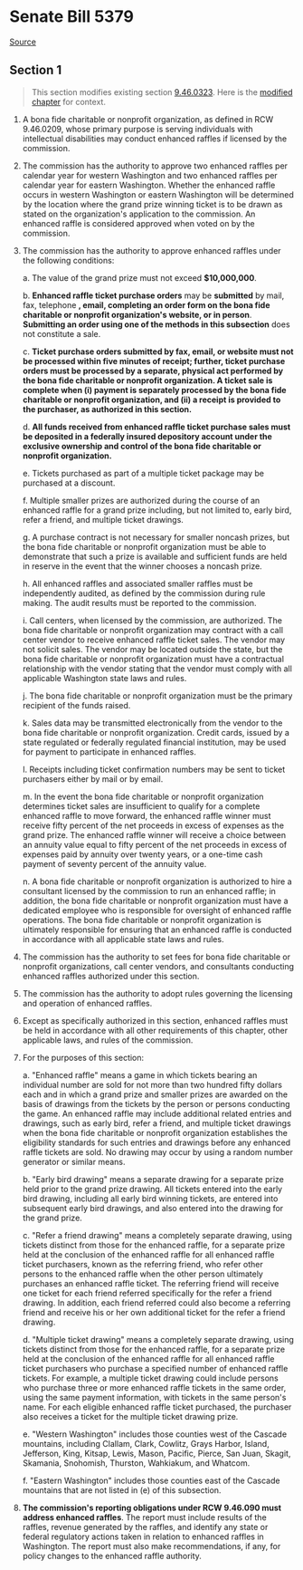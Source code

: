 # Senate Bill 5379

[Source](http://lawfilesext.leg.wa.gov/biennium/2021-22/Xml/Bills/Senate%20Bills/5379.xml)
## Section 1
> This section modifies existing section [9.46.0323](/rcw/09_crimes_and_punishments/9.046_gambling—1973_act.md). Here is the [modified chapter](rcw/09_crimes_and_punishments/9.046_gambling—1973_act.md) for context.

1. A bona fide charitable or nonprofit organization, as defined in RCW 9.46.0209, whose primary purpose is serving individuals with intellectual disabilities may conduct enhanced raffles if licensed by the commission.

2. The commission has the authority to approve two enhanced raffles per calendar year for western Washington and two enhanced raffles per calendar year for eastern Washington. Whether the enhanced raffle occurs in western Washington or eastern Washington will be determined by the location where the grand prize winning ticket is to be drawn as stated on the organization's application to the commission. An enhanced raffle is considered approved when voted on by the commission.

3. The commission has the authority to approve enhanced raffles under the following conditions:

    a. The value of the grand prize must not exceed **$10,000,000**.

    b. **Enhanced raffle ticket purchase orders** may be **submitted** by mail,  fax,  telephone **, email, completing an order form on the bona fide charitable or nonprofit organization's website, or in person**. **Submitting an order using one of the methods in this subsection** does not constitute a sale.

    c. **Ticket purchase orders submitted by fax, email, or website must not be processed within five minutes of receipt; further, ticket purchase orders must be processed by a separate, physical act performed by the bona fide charitable or nonprofit organization. A ticket sale is complete when (i) payment is separately processed by the bona fide charitable or nonprofit organization, and (ii) a receipt is provided to the purchaser, as authorized in this section.**

    d. **All funds received from enhanced raffle ticket purchase sales must be deposited in a federally insured depository account under the exclusive ownership and control of the bona fide charitable or nonprofit organization.**

    e. Tickets purchased as part of a multiple ticket package may be purchased at a discount.

    f. Multiple smaller prizes are authorized during the course of an enhanced raffle for a grand prize including, but not limited to, early bird, refer a friend, and multiple ticket drawings.

    g. A purchase contract is not necessary for smaller noncash prizes, but the bona fide charitable or nonprofit organization must be able to demonstrate that such a prize is available and sufficient funds are held in reserve in the event that the winner chooses a noncash prize.

    h. All enhanced raffles and associated smaller raffles must be independently audited, as defined by the commission during rule making. The audit results must be reported to the commission.

    i. Call centers, when licensed by the commission, are authorized. The bona fide charitable or nonprofit organization may contract with a call center vendor to receive enhanced raffle ticket sales. The vendor may not solicit sales. The vendor may be located outside the state, but the bona fide charitable or nonprofit organization must have a contractual relationship with the vendor stating that the vendor must comply with all applicable Washington state laws and rules.

    j. The bona fide charitable or nonprofit organization must be the primary recipient of the funds raised.

    k. Sales data may be transmitted electronically from the vendor to the bona fide charitable or nonprofit organization. Credit cards, issued by a state regulated or federally regulated financial institution, may be used for payment to participate in enhanced raffles.

    l. Receipts including ticket confirmation numbers may be sent to ticket purchasers either by mail or by email.

    m. In the event the bona fide charitable or nonprofit organization determines ticket sales are insufficient to qualify for a complete enhanced raffle to move forward, the enhanced raffle winner must receive fifty percent of the net proceeds in excess of expenses as the grand prize. The enhanced raffle winner will receive a choice between an annuity value equal to fifty percent of the net proceeds in excess of expenses paid by annuity over twenty years, or a one-time cash payment of seventy percent of the annuity value.

    n. A bona fide charitable or nonprofit organization is authorized to hire a consultant licensed by the commission to run an enhanced raffle; in addition, the bona fide charitable or nonprofit organization must have a dedicated employee who is responsible for oversight of enhanced raffle operations. The bona fide charitable or nonprofit organization is ultimately responsible for ensuring that an enhanced raffle is conducted in accordance with all applicable state laws and rules.

4. The commission has the authority to set fees for bona fide charitable or nonprofit organizations, call center vendors, and consultants conducting enhanced raffles authorized under this section.

5. The commission has the authority to adopt rules governing the licensing and operation of enhanced raffles.

6. Except as specifically authorized in this section, enhanced raffles must be held in accordance with all other requirements of this chapter, other applicable laws, and rules of the commission.

7. For the purposes of this section:

    a. "Enhanced raffle" means a game in which tickets bearing an individual number are sold for not more than two hundred fifty dollars each and in which a grand prize and smaller prizes are awarded on the basis of drawings from the tickets by the person or persons conducting the game. An enhanced raffle may include additional related entries and drawings, such as early bird, refer a friend, and multiple ticket drawings when the bona fide charitable or nonprofit organization establishes the eligibility standards for such entries and drawings before any enhanced raffle tickets are sold. No drawing may occur by using a random number generator or similar means.

    b. "Early bird drawing" means a separate drawing for a separate prize held prior to the grand prize drawing. All tickets entered into the early bird drawing, including all early bird winning tickets, are entered into subsequent early bird drawings, and also entered into the drawing for the grand prize.

    c. "Refer a friend drawing" means a completely separate drawing, using tickets distinct from those for the enhanced raffle, for a separate prize held at the conclusion of the enhanced raffle for all enhanced raffle ticket purchasers, known as the referring friend, who refer other persons to the enhanced raffle when the other person ultimately purchases an enhanced raffle ticket. The referring friend will receive one ticket for each friend referred specifically for the refer a friend drawing. In addition, each friend referred could also become a referring friend and receive his or her own additional ticket for the refer a friend drawing.

    d. "Multiple ticket drawing" means a completely separate drawing, using tickets distinct from those for the enhanced raffle, for a separate prize held at the conclusion of the enhanced raffle for all enhanced raffle ticket purchasers who purchase a specified number of enhanced raffle tickets. For example, a multiple ticket drawing could include persons who purchase three or more enhanced raffle tickets in the same order, using the same payment information, with tickets in the same person's name. For each eligible enhanced raffle ticket purchased, the purchaser also receives a ticket for the multiple ticket drawing prize.

    e. "Western Washington" includes those counties west of the Cascade mountains, including Clallam, Clark, Cowlitz, Grays Harbor, Island, Jefferson, King, Kitsap, Lewis, Mason, Pacific, Pierce, San Juan, Skagit, Skamania, Snohomish, Thurston, Wahkiakum, and Whatcom.

    f. "Eastern Washington" includes those counties east of the Cascade mountains that are not listed in (e) of this subsection.

8. **The commission's reporting obligations under RCW 9.46.090 must address enhanced raffles**. The report must include results of the raffles, revenue generated by the raffles, and identify any state or federal regulatory actions taken in relation to enhanced raffles in Washington. The report must also make recommendations, if any, for policy changes to the enhanced raffle authority.

